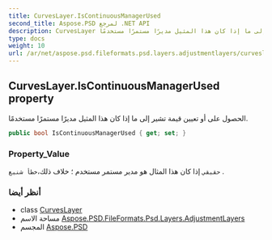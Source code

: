 ```yaml
---
title: CurvesLayer.IsContinuousManagerUsed
second_title: Aspose.PSD لمرجع .NET API
description: CurvesLayer ملكية. الحصول على أو تعيين قيمة تشير إلى ما إذا كان هذا المثيل مديرًا مستمرًا مستخدمًا.
type: docs
weight: 10
url: /ar/net/aspose.psd.fileformats.psd.layers.adjustmentlayers/curveslayer/iscontinuousmanagerused/
---
```

## CurvesLayer.IsContinuousManagerUsed property

الحصول على أو تعيين قيمة تشير إلى ما إذا كان هذا المثيل مديرًا مستمرًا مستخدمًا.

```csharp
public bool IsContinuousManagerUsed { get; set; }
```

### Property_Value

`حقيقي` إذا كان هذا المثال هو مدير مستمر مستخدم ؛ خلاف ذلك،`خطأ شنيع` .

### أنظر أيضا

* class [CurvesLayer](../)
* مساحة الاسم [Aspose.PSD.FileFormats.Psd.Layers.AdjustmentLayers](../../curveslayer/)
* المجسم [Aspose.PSD](../../../)


